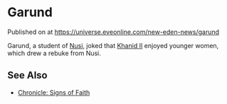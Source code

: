 # Garund
Published on  at https://universe.eveonline.com/new-eden-news/garund

Garund, a student of [Nusi](7pRoTKNNSHpKwWpq2pFy14), joked that [Khanid II](5HlA8KgFOuLy4jTf3t54xf) enjoyed younger women, which drew a rebuke from Nusi.

See Also
--------

-   [Chronicle: Signs of Faith](4b6BlPlDE5ma0s3daoyArn)

